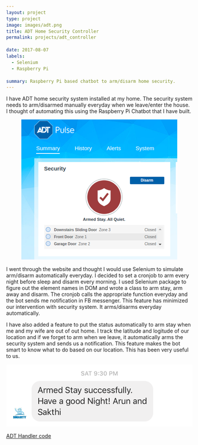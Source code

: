 ```yaml
---
layout: project
type: project
image: images/adt.png
title: ADT Home Security Controller
permalink: projects/adt_controller

date: 2017-08-07
labels:
  - Selenium
  - Raspberry Pi

summary: Raspberry Pi based chatbot to arm/disarm home security.
---
```

I have ADT home security system installed at my home. The security system needs to arm/disarmed manually everyday when we leave/enter the house. I thought of automating this using the Raspberry Pi Chatbot that I have built.<br/>
<p align="center"><img class="ui medium rounded image" src="../images/adt_status.png"><br/></p>

I went through the website and thought I would use Selenium to simulate arm/disarm automatically everyday. I decided to set a cronjob to arm every night before sleep and disarm every morning. I used Selenium package to figure out the element names in DOM and wrote a class to arm stay, arm away and disarm. The cronjob calls the appropriate function everyday and the bot sends me notification in FB messenger. This feature has minimized our intervention with security system. It arms/disarms everyday automatically.

I have also added a feature to put the status automatically to arm stay when me and my wife are out of out home. I track the latitude and logitude of our location and if we forget to arm when we leave, it automatically arms the security system and sends us a notification. This feature makes the bot smart to know what to do based on our location. This has been very useful to us.<br/>
<p align="center"><img class="ui medium center floated rounded image" src="../images/security_alert.png"><br/></p>

[ADT Handler code](https://github.com/arunn314/smartybot/blob/master/adt_handler.py)
